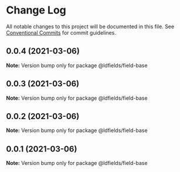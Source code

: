# Change Log

All notable changes to this project will be documented in this file.
See [Conventional Commits](https://conventionalcommits.org) for commit guidelines.

## 0.0.4 (2021-03-06)

**Note:** Version bump only for package @ldfields/field-base





## 0.0.3 (2021-03-06)

**Note:** Version bump only for package @ldfields/field-base





## 0.0.2 (2021-03-06)

**Note:** Version bump only for package @ldfields/field-base





## 0.0.1 (2021-03-06)

**Note:** Version bump only for package @ldfields/field-base
